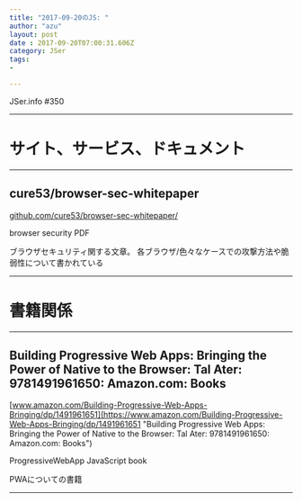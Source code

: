 ```yaml
---
title: "2017-09-20のJS: "
author: "azu"
layout: post
date : 2017-09-20T07:00:31.606Z
category: JSer
tags:
-

---
```


JSer.info #350

----

<h1 class="site-genre">サイト、サービス、ドキュメント</h1>

----

## cure53/browser-sec-whitepaper
[github.com/cure53/browser-sec-whitepaper/](https://github.com/cure53/browser-sec-whitepaper/ "cure53/browser-sec-whitepaper")
<p class="jser-tags jser-tag-icon"><span class="jser-tag">browser</span> <span class="jser-tag">security</span> <span class="jser-tag">PDF</span></p>

ブラウザセキュリティ関する文章。
各ブラウザ/色々なケースでの攻撃方法や脆弱性について書かれている


----
<h1 class="site-genre">書籍関係</h1>

----

## Building Progressive Web Apps: Bringing the Power of Native to the Browser: Tal Ater: 9781491961650: Amazon.com: Books
[www.amazon.com/Building-Progressive-Web-Apps-Bringing/dp/1491961651](https://www.amazon.com/Building-Progressive-Web-Apps-Bringing/dp/1491961651 "Building Progressive Web Apps: Bringing the Power of Native to the Browser: Tal Ater: 9781491961650: Amazon.com: Books")
<p class="jser-tags jser-tag-icon"><span class="jser-tag">ProgressiveWebApp</span> <span class="jser-tag">JavaScript</span> <span class="jser-tag">book</span></p>

PWAについての書籍


----
